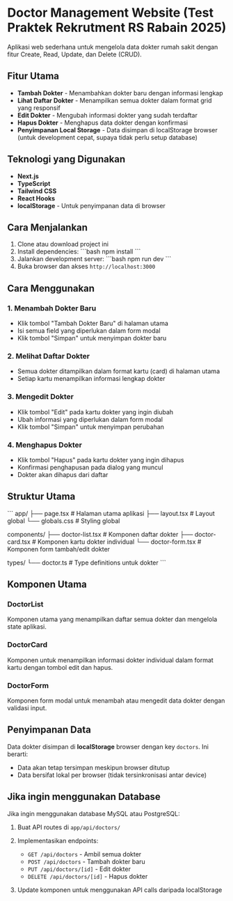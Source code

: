 # Doctor Management Website (Test Praktek Rekrutment RS Rabain 2025)

Aplikasi web sederhana untuk mengelola data dokter rumah sakit dengan fitur Create, Read, Update, dan Delete (CRUD).

## Fitur Utama

- **Tambah Dokter** - Menambahkan dokter baru dengan informasi lengkap
- **Lihat Daftar Dokter** - Menampilkan semua dokter dalam format grid yang responsif
- **Edit Dokter** - Mengubah informasi dokter yang sudah terdaftar
- **Hapus Dokter** - Menghapus data dokter dengan konfirmasi
- **Penyimpanan Local Storage** - Data disimpan di localStorage browser (untuk development cepat, supaya tidak perlu setup database)

## Teknologi yang Digunakan

- **Next.js**
- **TypeScript** 
- **Tailwind CSS**
- **React Hooks**
- **localStorage** - Untuk penyimpanan data di browser

## Cara Menjalankan

1. Clone atau download project ini
2. Install dependencies:
   \`\`\`bash
   npm install
   \`\`\`
3. Jalankan development server:
   \`\`\`bash
   npm run dev
   \`\`\`
4. Buka browser dan akses `http://localhost:3000`

## Cara Menggunakan

### 1. Menambah Dokter Baru
- Klik tombol "Tambah Dokter Baru" di halaman utama
- Isi semua field yang diperlukan dalam form modal
- Klik tombol "Simpan" untuk menyimpan dokter baru

### 2. Melihat Daftar Dokter
- Semua dokter ditampilkan dalam format kartu (card) di halaman utama
- Setiap kartu menampilkan informasi lengkap dokter

### 3. Mengedit Dokter
- Klik tombol "Edit" pada kartu dokter yang ingin diubah
- Ubah informasi yang diperlukan dalam form modal
- Klik tombol "Simpan" untuk menyimpan perubahan

### 4. Menghapus Dokter
- Klik tombol "Hapus" pada kartu dokter yang ingin dihapus
- Konfirmasi penghapusan pada dialog yang muncul
- Dokter akan dihapus dari daftar

## Struktur Utama

\`\`\`
app/
├── page.tsx                 # Halaman utama aplikasi
├── layout.tsx              # Layout global
└── globals.css             # Styling global

components/
├── doctor-list.tsx         # Komponen daftar dokter
├── doctor-card.tsx         # Komponen kartu dokter individual
└── doctor-form.tsx         # Komponen form tambah/edit dokter

types/
└── doctor.ts               # Type definitions untuk dokter
\`\`\`

## Komponen Utama

### DoctorList
Komponen utama yang menampilkan daftar semua dokter dan mengelola state aplikasi.

### DoctorCard
Komponen untuk menampilkan informasi dokter individual dalam format kartu dengan tombol edit dan hapus.

### DoctorForm
Komponen form modal untuk menambah atau mengedit data dokter dengan validasi input.

## Penyimpanan Data

Data dokter disimpan di **localStorage** browser dengan key `doctors`. Ini berarti:
- Data akan tetap tersimpan meskipun browser ditutup
- Data bersifat lokal per browser (tidak tersinkronisasi antar device)

## Jika ingin menggunakan Database

Jika ingin menggunakan database MySQL atau PostgreSQL:

1. Buat API routes di `app/api/doctors/`
2. Implementasikan endpoints:
   - `GET /api/doctors` - Ambil semua dokter
   - `POST /api/doctors` - Tambah dokter baru
   - `PUT /api/doctors/[id]` - Edit dokter
   - `DELETE /api/doctors/[id]` - Hapus dokter

3. Update komponen untuk menggunakan API calls daripada localStorage